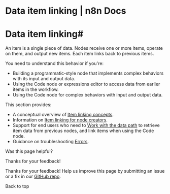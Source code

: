 # Data item linking | n8n Docs

[ ](https://github.com/n8n-io/n8n-docs/edit/main/docs/data/data-mapping/data-item-linking/index.md "Edit this page")

# Data item linking#

An item is a single piece of data. Nodes receive one or more items, operate on them, and output new items. Each item links back to previous items. 

You need to understand this behavior if you're:

  * Building a programmatic-style node that implements complex behaviors with its input and output data.
  * Using the Code node or expressions editor to access data from earlier items in the workflow. 
  * Using the Code node for complex behaviors with input and output data.

This section provides:

  * A conceptual overview of [Item linking concepts](item-linking-concepts/). 
  * Information on [Item linking for node creators](item-linking-node-building/).
  * Support for end users who need to [Work with the data path](item-linking-code-node/) to retrieve item data from previous nodes, and link items when using the Code node.
  * Guidance on troubleshooting [Errors](item-linking-errors/).

Was this page helpful? 

Thanks for your feedback! 

Thanks for your feedback! Help us improve this page by submitting an issue or a fix in our [GitHub repo](https://github.com/n8n-io/n8n-docs). 

Back to top